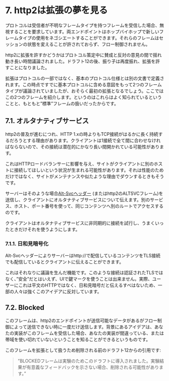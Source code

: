 # 7. http2は拡張の夢を見る

プロトコルは受信者が不明なフレームタイプを持つフレームを受信した場合、無視することを要求しています。両エンドポイントはホップバイホップで新しいフレームタイプの使用をネゴシエートすることができます。それらのフレームはセッションの状態を変えることが許されておらず、フロー制御されません。

http2に拡張を許すかどうかはプロトコル策定中に賛成と反対の意見の間で揺れ動き長い時間議論されました。ドラフト12の後、振り子は再度振れ、拡張を許すことになりました。

拡張はプロトコルの一部ではなく、基本のプロトコル仕様とは別の文書で定義されます。この時点ですでに基本プロトコルに含める意図をもって2つのフレームタイプが議論されていましたが、おそらく最初の拡張となるでしょう。ここではこの2つのフレームを紹介します。というのはこれらはよく知られているということと、もともと”標準”フレームの扱いだったからです。

## 7.1. オルタナティブサービス

http2の普及が進むにつれ、HTTP 1.xの時よりもTCP接続がはるかに長く持続するだろうとする理由があります。クライアントは1接続で全て間に合わせなければならないので、その接続は潜在的にかなり長い間開かれている可能性があります。

これはHTTPロードバランサーに影響を与え、サイトがクライアントに別のホストに接続してほしいという状況が生まれる可能性があります。それは性能のためだけではなく、サイトがメンテナンスや似たような理由でダウンするときもそうです。

サーバーはそのような場合[Alt-Svcヘッダー](https://tools.ietf.org/html/draft-ietf-httpbis-alt-svc-10) (またはhttp2のALTSVCフレーム)を送信し、クライアントにオルタナティブサービスについて伝えます。別のサービス、ホスト、ポート番号を使って、同じコンテンツへ別のルートでアクセスするのです。

クライアントはオルタナティブサービスに非同期的に接続を試行し、うまくいったときだけそれを使うようにします。

### 7.1.1. 日和見暗号化

Alt-Svcヘッダーによりサーバーはhttp://で配信しているコンテンツをTLS接続でも配信しているとクライアントに伝えることができます。

これはそれなりに議論を生んだ機能です。このような接続は認証されたTLSではなく、”安全”だとはいえず、UIで鍵マークを使うことは出来ません。実際、ユーザーにこれは平文のHTTPではなく、日和見暗号だと伝えるすべはないため、一部の人々は強くこのアイデアに反対しています。

## 7.2. Blocked

このフレームは、http2のエンドポイントが送信可能なデータがあるがフロー制御によって送信できない時に一度だけ送信します。背景にあるアイデアは、あなたの実装がこのフレームを受信した場合、あなたの実装が間違っている、または帯域を使い切れていないということを知ることができるというものです。

このフレームを拡張として扱うため削除される前のドラフト12からの引用です:

> ”BLOCKEDフレームは実験のためこのドラフトに導入されました。実験結果が有意義なフィードバックを示さない場合、削除される可能性があります。”
